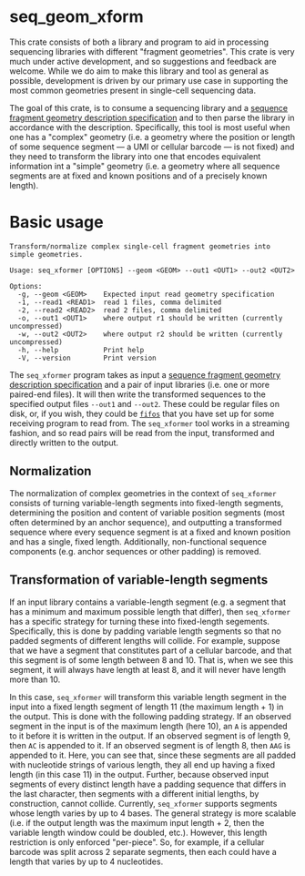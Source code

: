 # seq_geom_xform

This crate consists of both a library and program to aid in processing
sequencing libraries with different "fragment geometries". This crate is very
much under active development, and so suggestions and feedback are welcome.
While we do aim to make this library and tool as general as possible,
development is driven by our primary use case in supporting the most common
geometries present in single-cell sequencing data.

The goal of this crate, is to consume a sequencing library and 
a [sequence fragment geometry description specification](https://hackmd.io/@PI7Og0l1ReeBZu_pjQGUQQ/rJMgmvr13)
and to then parse the library in accordance with the description.  Specifically, 
this tool is most useful when one has a "complex" geometry (i.e. a geometry where the 
position or length of some sequence segment — a UMI or cellular barcode — is not fixed) 
and they need to transform the library into one that encodes equivalent information 
int a "simple" geometry (i.e. a geometry where all sequence segments are at fixed 
and known positions and of a precisely known length).

# Basic usage

```
Transform/normalize complex single-cell fragment geometries into simple geometries.

Usage: seq_xformer [OPTIONS] --geom <GEOM> --out1 <OUT1> --out2 <OUT2>

Options:
  -g, --geom <GEOM>    Expected input read geometry specification
  -1, --read1 <READ1>  read 1 files, comma delimited
  -2, --read2 <READ2>  read 2 files, comma delimited
  -o, --out1 <OUT1>    where output r1 should be written (currently uncompressed)
  -w, --out2 <OUT2>    where output r2 should be written (currently uncompressed)
  -h, --help           Print help
  -V, --version        Print version
```

The `seq_xformer` program takes as input a [sequence fragment geometry
description specification](https://hackmd.io/@PI7Og0l1ReeBZu_pjQGUQQ/rJMgmvr13)
and a pair of input libraries (i.e. one or more paired-end files).  It will
then write the transformed sequences to the specified output files `--out1` and
`--out2`.  These could be regular files on disk, or, if you wish, they could be
[`fifos`](https://www.ibm.com/docs/en/aix/7.1?topic=m-mkfifo-command) that you
have set up for some receiving program to read from. The `seq_xformer` tool works 
in a streaming fashion, and so read pairs will be read from the input, transformed
and directly written to the output.


## Normalization

The normalization of complex geometries in the context of `seq_xformer` consists of 
turning variable-length segments into fixed-length segments, determining the position 
and content of variable position segments (most often determined by an anchor sequence),
and outputting a transformed sequence where every sequence segment is at a fixed and 
known position and has a single, fixed length.  Additionally, non-functional sequence 
components (e.g. anchor sequences or other padding) is removed.

## Transformation of variable-length segments

If an input library contains a variable-length segment (e.g. a segment that has
a minimum and maximum possible length that differ), then `seq_xformer` has a
specific strategy for turning these into fixed-length segements.  Specifically,
this is done by padding variable length segments so that no padded segments of
different lengths will collide.  For example, suppose that we have a segment
that constitutes part of a cellular barcode, and that this segment is of some
length between 8 and 10.  That is, when we see this segment, it will always have
length at least 8, and it will never have length more than 10.

In this case, `seq_xformer` will transform this variable length segment in the 
input into a fixed length segment of length 11 (the maximum length + 1) in the 
output.  This is done with the following padding strategy.  If an observed
segment in the input is of the maximum length (here 10), an `A` is appended
to it before it is written in the output.  If an observed segment is of length 
9, then `AC` is appended to it.  If an observed segment is of length 8, then 
`AAG` is appended to it.  Here, you can see that, since these segments are 
all padded with nucleotide strings of various length, they all end up having 
a fixed length (in this case 11) in the output.  Further, because observed
 input segments of every distinct length have a padding sequence that differs
 in the last character, then segments with a different initial lengths, 
 by construction, cannot collide.  Currently, `seq_xformer` supports segments
 whose length varies by up to 4 bases.  The general strategy is more scalable 
 (i.e. if the output length was the maximum input length + 2, then the variable 
 length window could be doubled, etc.).  However, this length restriction is 
 only enforced "per-piece".  So, for example, if a cellular barcode was split 
 across 2 separate segments, then each could have a length that varies by 
 up to 4 nucleotides.
